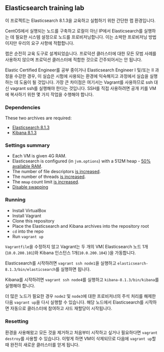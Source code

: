 ## Elasticsearch training lab
이 프로젝트는 Elasticsearch 8.1.3을 교육하고 실험하기 위한 간단한 랩 환경입니다.

CentOS에서 실행되는 노드를 구축하고 로컬이 아닌 IP에서 Elasticsearch를 실행하는 데 필요한 시스템 설정으로 노드를 프로비저닝합니다. 이는 소박한 프로비저닝 방법이지만 우리의 요구 사항에 적합합니다.

랩은 순전히 교육 도구로 설계되었습니다. 프로덕션 클러스터에 대한 모든 모범 사례를 사용하지 않으며 프로덕션 클러스터에 적합한 것으로 간주되어서는 안 됩니다.

Elastic Certified Engineer를 공부 중이거나 Elasticsearch Engineer I 및/또는 II 과정을 수강한 경우, 이 실습은 시험에 사용되는 환경에 익숙해지고 과정에서 실습을 실행하는 데 도움이 될 것입니다. 가장 큰 차이점은 여기서는 Vagrant를 사용하므로 ssh 대신 vagrant ssh를 실행해야 한다는 것입니다. SSH를 직접 사용하려면 공개 키를 VM에 복사하기 위한 몇 가지 작업을 수행해야 합니다.

### Dependencies
These two archives are required:
- [Elasticsearch 8.1.3](https://artifacts.elastic.co/downloads/elasticsearch/elasticsearch-8.1.3-linux-x86_64.tar.gz)
- [Kibana 8.1.3](https://artifacts.elastic.co/downloads/kibana/kibana-8.1.3-linux-x86_64.tar.gz)

### Settings summary
- Each VM is given 4G RAM.
- Elasticsearch is configured (in `jvm.options`) with a 512M heap - [50% available RAM](https://www.elastic.co/guide/en/elasticsearch/reference/current/heap-size.html).
- The number of file descriptors [is increased](https://www.elastic.co/guide/en/elasticsearch/reference/current/file-descriptors.html).
- The number of threads [is increased](https://www.elastic.co/guide/en/elasticsearch/reference/current/max-number-of-threads.html).
- The `mmap` count limit [is increased](https://www.elastic.co/guide/en/elasticsearch/reference/current/vm-max-map-count.html).
- [Disable swapping](https://www.elastic.co/guide/en/elasticsearch/reference/current/setup-configuration-memory.html#swappiness)

### Running
- Install VirtualBox
- Install Vagrant
- Clone this repository
- Place the Elasticsearch and Kibana archives into the repository root
- `cd` into the repo
- Run `vagrant up`

`Vagrantfile`을 수정하지 않고 Vagrant는 두 개의 VM( Elasticsearch 노드 1개(`10.0.200.101`)와 Kibana 인스턴스 1개(`10.0.200.104`) )을 가동합니다.

Elasticsearch를 시작하려면 `vagrant ssh node1`을 실행하고 `elasticsearch-8.1.3/bin/elasticsearch`를 실행하면 됩니다.

Kibana를 시작하려면 `vagrant ssh node4`를 실행하고 `kibana-8.1.3/bin/kibana`를 실행해야 합니다.

더 많은 노드가 필요한 경우 `node2` 및 `node3`에 대한 프로비저너의 주석 처리를 해제한 다음 `vagrant up`을 다시 실행할 수 있습니다. 해당 노드에서 Elasticsearch를 시작하면 자동으로 클러스터에 참여하고 샤드 재할당이 시작됩니다.

### Resetting
환경을 사용해왔고 모든 것을 제거하고 처음부터 시작하고 싶거나 필요하다면 `vagrant destroy`를 사용할 수 있습니다. 이렇게 하면 VM이 삭제되므로 다음에 `vagrant up`할 때 완전히 새로운 클러스터를 얻게 됩니다.
